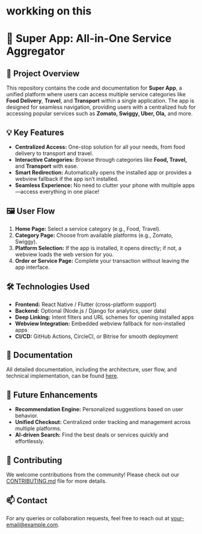 # workking on this
# 🚀 **Super App: All-in-One Service Aggregator**

## 🌟 **Project Overview**

This repository contains the code and documentation for **Super App**, a unified platform where users can access multiple service categories like **Food Delivery**, **Travel**, and **Transport** within a single application. The app is designed for seamless navigation, providing users with a centralized hub for accessing popular services such as **Zomato, Swiggy, Uber, Ola,** and more.

## 💡 **Key Features**
- **Centralized Access:** One-stop solution for all your needs, from food delivery to transport and travel.
- **Interactive Categories:** Browse through categories like **Food, Travel,** and **Transport** with ease.
- **Smart Redirection:** Automatically opens the installed app or provides a webview fallback if the app isn’t installed.
- **Seamless Experience:** No need to clutter your phone with multiple apps—access everything in one place!
  
## 🖼️ **User Flow**
1. **Home Page:** Select a service category (e.g., Food, Travel).
2. **Category Page:** Choose from available platforms (e.g., Zomato, Swiggy).
3. **Platform Selection:** If the app is installed, it opens directly; if not, a webview loads the web version for you.
4. **Order or Service Page:** Complete your transaction without leaving the app interface.

## 🛠️ **Technologies Used**
- **Frontend:** React Native / Flutter (cross-platform support)
- **Backend:** Optional (Node.js / Django for analytics, user data)
- **Deep Linking:** Intent filters and URL schemes for opening installed apps
- **Webview Integration:** Embedded webview fallback for non-installed apps
- **CI/CD:** GitHub Actions, CircleCI, or Bitrise for smooth deployment

## 📜 **Documentation**
All detailed documentation, including the architecture, user flow, and technical implementation, can be found [here](./super_app_documentation.docx).

## 🌱 **Future Enhancements**
- **Recommendation Engine:** Personalized suggestions based on user behavior.
- **Unified Checkout:** Centralized order tracking and management across multiple platforms.
- **AI-driven Search:** Find the best deals or services quickly and effortlessly.

## 🤝 **Contributing**
We welcome contributions from the community! Please check out our [CONTRIBUTING.md](./CONTRIBUTING.md) file for more details.

## 📫 **Contact**
For any queries or collaboration requests, feel free to reach out at [your-email@example.com](mailto:your-email@example.com).
